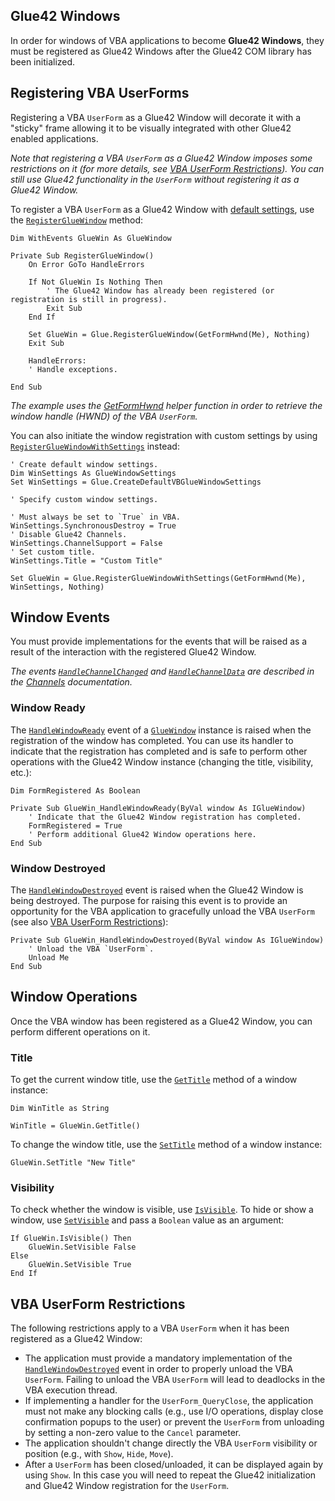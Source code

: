 ## Glue42 Windows

In order for windows of VBA applications to become **Glue42 Windows**, they must be registered as Glue42 Windows after the Glue42 COM library has been initialized. 

## Registering VBA UserForms

Registering a VBA `UserForm` as a Glue42 Window will decorate it with a "sticky" frame allowing it to be visually integrated with other Glue42 enabled applications.

*Note that registering a VBA `UserForm` as a Glue42 Window imposes some restrictions on it (for more details, see [VBA UserForm Restrictions](#vba_userform_restrictions)). You can still use Glue42 functionality in the `UserForm` without registering it as a Glue42 Window.*

To register a VBA `UserForm` as a Glue42 Window with [default settings](../../../../getting-started/how-to/glue42-enable-your-app/vba/index.html#classes-gluewindowsettings), use the [`RegisterGlueWindow`](../../../../getting-started/how-to/glue42-enable-your-app/vba/index.html#classes-glue42-registergluewindow) method:

```vbnet
Dim WithEvents GlueWin As GlueWindow

Private Sub RegisterGlueWindow()
    On Error GoTo HandleErrors

    If Not GlueWin Is Nothing Then
        ' The Glue42 Window has already been registered (or registration is still in progress).
        Exit Sub
    End If

    Set GlueWin = Glue.RegisterGlueWindow(GetFormHwnd(Me), Nothing)
    Exit Sub

    HandleErrors:
    ' Handle exceptions.

End Sub
```

*The example uses the [GetFormHwnd](../../../../getting-started/how-to/glue42-enable-your-app/vba/index.html#glue42_vba_concepts-helper_functions-getformhwnd) helper function in order to retrieve the window handle (HWND) of the VBA `UserForm`.*

You can also initiate the window registration with custom settings by using [`RegisterGlueWindowWithSettings`](../../../../getting-started/how-to/glue42-enable-your-app/vba/index.html#classes-glue42-registergluewindowwithsettings) instead:

```vbnet
' Create default window settings.
Dim WinSettings As GlueWindowSettings
Set WinSettings = Glue.CreateDefaultVBGlueWindowSettings

' Specify custom window settings.

' Must always be set to `True` in VBA.
WinSettings.SynchronousDestroy = True
' Disable Glue42 Channels. 
WinSettings.ChannelSupport = False
' Set custom title.
WinSettings.Title = "Custom Title"

Set GlueWin = Glue.RegisterGlueWindowWithSettings(GetFormHwnd(Me), WinSettings, Nothing)
```

## Window Events

You must provide implementations for the events that will be raised as a result of the interaction with the registered Glue42 Window.

*The events [`HandleChannelChanged`](../../../../getting-started/how-to/glue42-enable-your-app/vba/index.html#classes-gluewindow-handlechannelchanged) and [`HandleChannelData`](../../../../getting-started/how-to/glue42-enable-your-app/vba/index.html#classes-gluewindow-handlechanneldata) are described in the [Channels](../../../data-sharing-between-apps/channels/vba/index.html) documentation.*

### Window Ready

The [`HandleWindowReady`](../../../../getting-started/how-to/glue42-enable-your-app/vba/index.html#classes-gluewindow-handlewindowready) event of a [`GlueWindow`](../../../../getting-started/how-to/glue42-enable-your-app/vba/index.html#classes-gluewindow) instance is raised when the registration of the window has completed. You can use its handler to indicate that the registration has completed and is safe to perform other operations with the Glue42 Window instance (changing the title, visibility, etc.):

```vbnet
Dim FormRegistered As Boolean

Private Sub GlueWin_HandleWindowReady(ByVal window As IGlueWindow)
    ' Indicate that the Glue42 Window registration has completed.
    FormRegistered = True
    ' Perform additional Glue42 Window operations here.
End Sub
```

### Window Destroyed

The [`HandleWindowDestroyed`](../../../../getting-started/how-to/glue42-enable-your-app/vba/index.html#classes-gluewindow-handlewindowdestroyed) event is raised when the Glue42 Window is being destroyed. The purpose for raising this event is to provide an opportunity for the VBA application to gracefully unload the VBA `UserForm` (see also [VBA UserForm Restrictions](#vba_userform_restrictions)):

```vbnet
Private Sub GlueWin_HandleWindowDestroyed(ByVal window As IGlueWindow)
    ' Unload the VBA `UserForm`.
    Unload Me
End Sub
```

## Window Operations

Once the VBA window has been registered as a Glue42 Window, you can perform different operations on it.

### Title

To get the current window title, use the [`GetTitle`](../../../../getting-started/how-to/glue42-enable-your-app/vba/index.html#classes-gluewindow-gettitle) method of a window instance:

```vbnet
Dim WinTitle as String

WinTitle = GlueWin.GetTitle()
```

To change the window title, use the [`SetTitle`](../../../../getting-started/how-to/glue42-enable-your-app/vba/index.html#classes-gluewindow-settitle) method of a window instance:

```vbnet
GlueWin.SetTitle "New Title"
```

### Visibility

To check whether the window is visible, use [`IsVisible`](../../../../getting-started/how-to/glue42-enable-your-app/vba/index.html#classes-gluewindow-isvisible). To hide or show a window, use [`SetVisible`](../../../../getting-started/how-to/glue42-enable-your-app/vba/index.html#classes-gluewindow-setvisible) and pass a `Boolean` value as an argument:

```vbnet
If GlueWin.IsVisible() Then
    GlueWin.SetVisible False
Else
    GlueWin.SetVisible True
End If
```

## VBA UserForm Restrictions

The following restrictions apply to a VBA `UserForm` when it has been registered as a Glue42 Window:

- The application must provide a mandatory implementation of the [`HandleWindowDestroyed`](../../../../getting-started/how-to/glue42-enable-your-app/vba/index.html#classes-gluewindow-handlewindowdestroyed) event in order to properly unload the VBA `UserForm`. Failing to unload the VBA `UserForm` will lead to deadlocks in the VBA execution thread.
- If implementing a handler for the `UserForm_QueryClose`, the application must not make any blocking calls (e.g., use I/O operations, display close confirmation popups to the user) or prevent the `UserForm` from unloading by setting a non-zero value to the `Cancel` parameter.
- The application shouldn't change directly the VBA `UserForm` visibility or position (e.g., with `Show`, `Hide`, `Move`).
- After a `UserForm` has been closed/unloaded, it can be displayed again by using `Show`. In this case you will need to repeat the Glue42 initialization and Glue42 Window registration for the `UserForm`. 